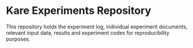 # Kare Experiments Repository
This repository holds the experiment log, individual experiment documents, relevant input data, results and experiment codes for reproducibility purposes.
